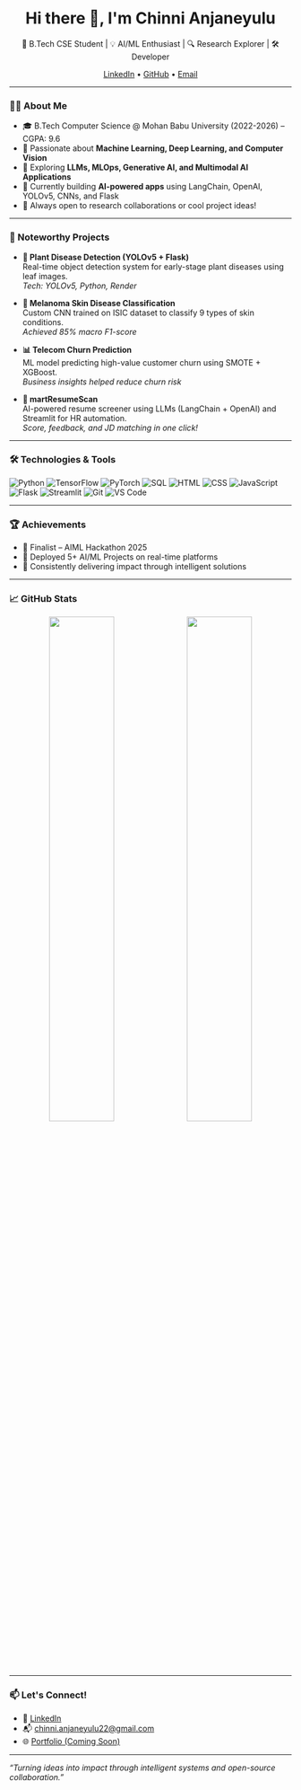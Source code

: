 <h1 align="center">Hi there 👋, I'm Chinni Anjaneyulu</h1>

<p align="center">
  🚀 B.Tech CSE Student | 💡 AI/ML Enthusiast | 🔍 Research Explorer | 🛠️ Developer
</p>

<p align="center">
  <a href="https://www.linkedin.com/in/anji-chinni14/">LinkedIn</a> •
  <a href="https://github.com/AnjaneyuluChinni">GitHub</a> •
  <a href="mailto:chinni.anjaneyulu22@gmail.com">Email</a>
</p>

---

### 👨‍💻 About Me
- 🎓 B.Tech Computer Science @ Mohan Babu University (2022-2026) – CGPA: 9.6  
- 🤖 Passionate about **Machine Learning, Deep Learning, and Computer Vision**
- 🧠 Exploring **LLMs, MLOps, Generative AI, and Multimodal AI Applications**
- 🌱 Currently building **AI-powered apps** using LangChain, OpenAI, YOLOv5, CNNs, and Flask
- 💬 Always open to research collaborations or cool project ideas!

---

### 🔬 Noteworthy Projects
- **🌿 Plant Disease Detection (YOLOv5 + Flask)**  
  Real-time object detection system for early-stage plant diseases using leaf images.  
  _Tech: YOLOv5, Python, Render_

- **🧠 Melanoma Skin Disease Classification**  
  Custom CNN trained on ISIC dataset to classify 9 types of skin conditions.  
  _Achieved 85% macro F1-score_

- **📊 Telecom Churn Prediction**  
  ML model predicting high-value customer churn using SMOTE + XGBoost.  
  _Business insights helped reduce churn risk_

- **📄 martResumeScan**  
  AI-powered resume screener using LLMs (LangChain + OpenAI) and Streamlit for HR automation.  
  _Score, feedback, and JD matching in one click!_

---

### 🛠️ Technologies & Tools
![Python](https://img.shields.io/badge/Python-3776AB?style=for-the-badge&logo=python&logoColor=white)
![TensorFlow](https://img.shields.io/badge/TensorFlow-FF6F00?style=for-the-badge&logo=tensorflow&logoColor=white)
![PyTorch](https://img.shields.io/badge/PyTorch-EE4C2C?style=for-the-badge&logo=PyTorch&logoColor=white)
![SQL](https://img.shields.io/badge/SQL-003B57?style=for-the-badge&logo=sqlite&logoColor=white)
![HTML](https://img.shields.io/badge/HTML-E34F26?style=for-the-badge&logo=html5&logoColor=white)
![CSS](https://img.shields.io/badge/CSS-1572B6?style=for-the-badge&logo=css3&logoColor=white)
![JavaScript](https://img.shields.io/badge/JavaScript-F7DF1E?style=for-the-badge&logo=javascript&logoColor=black)
![Flask](https://img.shields.io/badge/Flask-000000?style=for-the-badge&logo=flask&logoColor=white)
![Streamlit](https://img.shields.io/badge/Streamlit-FF4B4B?style=for-the-badge&logo=streamlit&logoColor=white)
![Git](https://img.shields.io/badge/Git-F05032?style=for-the-badge&logo=git&logoColor=white)
![VS Code](https://img.shields.io/badge/VSCode-007ACC?style=for-the-badge&logo=visual%20studio%20code&logoColor=white)

---

### 🏆 Achievements
- 🏅 Finalist – AIML Hackathon 2025  
- 🚀 Deployed 5+ AI/ML Projects on real-time platforms  
- 🎯 Consistently delivering impact through intelligent solutions

---

### 📈 GitHub Stats

<p align="center">
  <img src="https://github-readme-stats.vercel.app/api?username=AnjaneyuluChinni&show_icons=true&theme=tokyonight" width="48%" />
  <img src="https://github-readme-streak-stats.herokuapp.com?user=AnjaneyuluChinni&theme=tokyonight" width="48%" />
</p>

---

### 📫 Let's Connect!
- 🔗 [LinkedIn](https://www.linkedin.com/in/anji-chinni14/)
- 📬 chinni.anjaneyulu22@gmail.com
- 🌐 [Portfolio (Coming Soon)](https://github.com/AnjaneyuluChinni)

---

*“Turning ideas into impact through intelligent systems and open-source collaboration.”*

